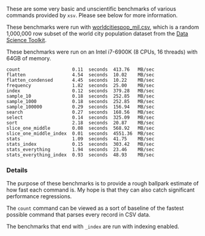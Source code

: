 These are some very basic and unscientific benchmarks of various commands
provided by `xsv`. Please see below for more information.

These benchmarks were run with
[worldcitiespop_mil.csv](http://burntsushi.net/stuff/worldcitiespop_mil.csv),
which is a random 1,000,000 row subset of the world city population dataset
from the [Data Science Toolkit](https://github.com/petewarden/dstkdata).

These benchmarks were run on an Intel i7-6900K (8 CPUs, 16 threads) with 64GB
of memory.

```
count                   0.11  seconds  413.76   MB/sec
flatten                 4.54  seconds  10.02    MB/sec
flatten_condensed       4.45  seconds  10.22    MB/sec
frequency               1.82  seconds  25.00    MB/sec
index                   0.12  seconds  379.28   MB/sec
sample_10               0.18  seconds  252.85   MB/sec
sample_1000             0.18  seconds  252.85   MB/sec
sample_100000           0.29  seconds  156.94   MB/sec
search                  0.27  seconds  168.56   MB/sec
select                  0.14  seconds  325.09   MB/sec
sort                    2.18  seconds  20.87    MB/sec
slice_one_middle        0.08  seconds  568.92   MB/sec
slice_one_middle_index  0.01  seconds  4551.36  MB/sec
stats                   1.09  seconds  41.75    MB/sec
stats_index             0.15  seconds  303.42   MB/sec
stats_everything        1.94  seconds  23.46    MB/sec
stats_everything_index  0.93  seconds  48.93    MB/sec
```

### Details

The purpose of these benchmarks is to provide a rough ballpark estimate of how
fast each command is. My hope is that they can also catch significant
performance regressions.

The `count` command can be viewed as a sort of baseline of the fastest possible
command that parses every record in CSV data.

The benchmarks that end with `_index` are run with indexing enabled.
